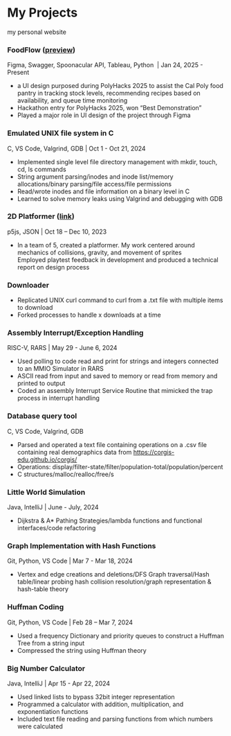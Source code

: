 # My Projects
my personal website

### FoodFlow ([preview](https://www.figma.com/proto/kFwNKAbGFcDzhaic6yJtA1/NewFigmaHackathonW24?t=lJEYJWBrMNwQNvBr-1&node-id=0-940&starting-point-node-id=0%3A888))

Figma, Swagger, Spoonacular API, Tableau, Python                                            ‎                            | Jan 24, 2025 - Present  
-	a UI design purposed during PolyHacks 2025 to assist the Cal Poly food pantry in tracking stock levels, recommending recipes based on availability, and queue time monitoring
-	Hackathon entry for PolyHacks 2025, won “Best Demonstration” 
-	Played a major role in UI design of the project through Figma 

### Emulated UNIX file system in C 
C, VS Code, Valgrind, GDB                   | Oct 1 - Oct 21, 2024                                                                  
- Implemented single level file directory management with mkdir, touch, cd, ls commands
- String argument parsing/inodes and inode list/memory allocations/binary parsing/file access/file permissions    
- Read/wrote inodes and file information on a binary level in C
- Learned to solve memory leaks using Valgrind and debugging with GDB

### 2D Platformer ([link](https://editor.p5js.org/Willwrum/full/jkZAA0YGr))               
p5js, JSON                                           | Oct 18 – Dec 10, 2023                    
- In a team of 5, created a platformer. My work centered around mechanics of collisions, gravity, and movement of sprites	
Employed playtest feedback in development and produced a technical report on design process

### Downloader
- Replicated UNIX curl command to curl from a .txt file with multiple items to download
- Forked processes to handle x downloads at a time

### Assembly Interrupt/Exception Handling
RISC-V, RARS                                     |  May 29 - June 6, 2024
- Used polling to code read and print for strings and integers connected to an MMIO Simulator in RARS
- ASCII read from input and saved to memory or read from memory and printed to output
- Coded an assembly Interrupt Service Routine that mimicked the trap process in interrupt handling

### Database query tool
C, VS Code, Valgrind, GDB
- Parsed and operated a text file containing operations on a .csv file containing real demographics data from https://corgis-edu.github.io/corgis/ 
- Operations: display/filter-state/filter/population-total/population/percent
- C structures/malloc/realloc/free/s

### Little World Simulation 
Java, IntelliJ                                               | June - July, 2024 
- Dijkstra & A* Pathing Strategies/lambda functions and functional interfaces/code refactoring 

### Graph Implementation with Hash Functions                                                                                     
Git, Python, VS Code                          | Mar 7 - Mar 18, 2024 
- Vertex and edge creations and deletions/DFS Graph traversal/Hash table/linear probing hash collision 
resolution/graph representation & hash-table theory 

### Huffman Coding                                                                                                                               
Git, Python, VS Code                         | Feb 28 – Mar 7, 2024                                     
- Used a frequency Dictionary and priority queues to 
construct a Huffman Tree from a string input 
- Compressed the string using Huffman theory

### Big Number Calculator 
Java, IntelliJ                                        | Apr 15 - Apr 22, 2024 
- Used linked lists to bypass 32bit integer 
representation
- Programmed a calculator with addition, 
multiplication, and exponentiation functions 
- Included text file reading and parsing functions 
from which numbers were calculated 

